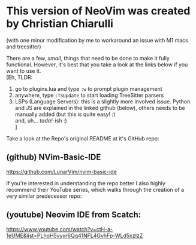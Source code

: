 # This version of NeoVim was created by Christian Chiarulli
(with one minor modification by me to workaround an issue with M1 macs and treesitter)

There are a few, *small*, things that need to be done to make it fully functional.
However, it's best that you take a look at the links below if you want to use it.  
[Eh, TLDR:  
1. go to plugins.lua and type `:w` to prompt plugin management
2. anywhere, type `:TSUpdate` to start loading TreeSitter parsers
3. LSPs (Language Servers): this is a slightly more involved issue. Python and JS are explained in the linked github (below), others needs to be manually added (but this is quite easy! :)  
and, uh... *tada!*-ish :)  
]


Take a look at the Repo's original README at it's GitHub repo:

## (github) NVim-Basic-IDE
https://github.com/LunarVim/nvim-basic-ide

If you're interested in understanding the repo better I also highly recommend their YouTube series, which walks through the creation of a very similar predecessor repo:

## (youtube) Neovim IDE from Scatch: 
https://www.youtube.com/watch?v=ctH-a-1eUME&list=PLhoH5vyxr6Qq41NFL4GvhFp-WLd5xzIzZ
